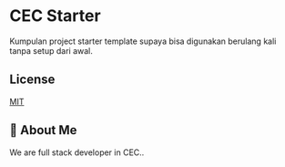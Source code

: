 # CEC Starter

Kumpulan project starter template supaya bisa digunakan berulang kali tanpa setup dari awal.

## License

[MIT](https://choosealicense.com/licenses/mit/)

## 🚀 About Me

We are full stack developer in CEC..
